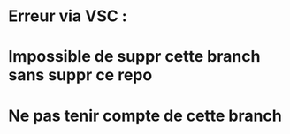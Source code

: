 # Erreur via VSC :
# Impossible de suppr cette branch sans suppr ce repo
# Ne pas tenir compte de cette branch
